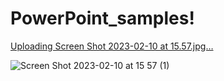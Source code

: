# PowerPoint_samples!
[Uploading Screen Shot 2023-02-10 at 15.57.jpg…]()

![Screen Shot 2023-02-10 at 15 57 (1)](https://user-images.githubusercontent.com/112166780/218344607-752e6c4b-77b2-4e04-90c1-9acdded2d22d.jpg)

